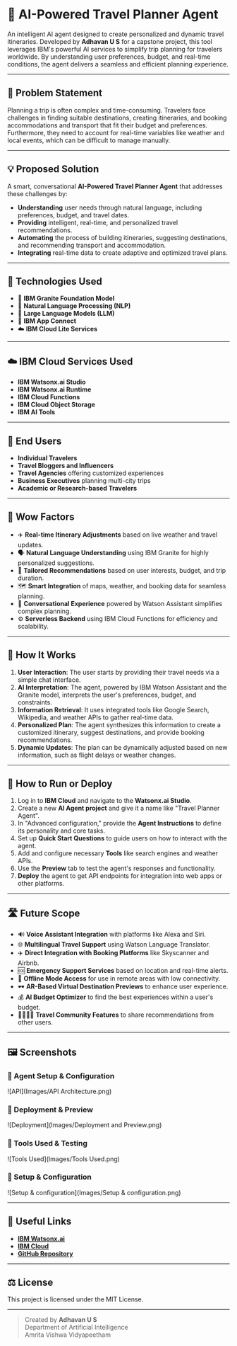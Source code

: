 # 🤖 AI-Powered Travel Planner Agent

An intelligent AI agent designed to create personalized and dynamic travel itineraries. Developed by **Adhavan U S** for a capstone project, this tool leverages IBM's powerful AI services to simplify trip planning for travelers worldwide. By understanding user preferences, budget, and real-time conditions, the agent delivers a seamless and efficient planning experience.

---

## 🧩 Problem Statement

Planning a trip is often complex and time-consuming. Travelers face challenges in finding suitable destinations, creating itineraries, and booking accommodations and transport that fit their budget and preferences. Furthermore, they need to account for real-time variables like weather and local events, which can be difficult to manage manually. 

---

## 💡 Proposed Solution

A smart, conversational **AI-Powered Travel Planner Agent** that addresses these challenges by:
* **Understanding** user needs through natural language, including preferences, budget, and travel dates.
* **Providing** intelligent, real-time, and personalized travel recommendations.
* **Automating** the process of building itineraries, suggesting destinations, and recommending transport and accommodation.
* **Integrating** real-time data to create adaptive and optimized travel plans.

---

## 🧠 Technologies Used

* 🧱 **IBM Granite Foundation Model**
* 🧠 **Natural Language Processing (NLP)**
* 🤖 **Large Language Models (LLM)**
* 🔌 **IBM App Connect**
* ☁️ **IBM Cloud Lite Services**

---

## ☁️ IBM Cloud Services Used

* **IBM Watsonx.ai Studio**
* **IBM Watsonx.ai Runtime**
* **IBM Cloud Functions**
* **IBM Cloud Object Storage**
* **IBM AI Tools**

---

## 👥 End Users

* **Individual Travelers**
* **Travel Bloggers and Influencers**
* **Travel Agencies** offering customized experiences
* **Business Executives** planning multi-city trips
* **Academic or Research-based Travelers**

---

## 🌟 Wow Factors

* ✈️ **Real-time Itinerary Adjustments** based on live weather and travel updates.
* 🗣️ **Natural Language Understanding** using IBM Granite for highly personalized suggestions.
* 🎯 **Tailored Recommendations** based on user interests, budget, and trip duration.
* 🗺️ **Smart Integration** of maps, weather, and booking data for seamless planning.
* 💬 **Conversational Experience** powered by Watson Assistant simplifies complex planning.
* ⚙️ **Serverless Backend** using IBM Cloud Functions for efficiency and scalability.

---

## 🚀 How It Works

1. **User Interaction**: The user starts by providing their travel needs via a simple chat interface.
2. **AI Interpretation**: The agent, powered by IBM Watson Assistant and the Granite model, interprets the user's preferences, budget, and constraints.
3. **Information Retrieval**: It uses integrated tools like Google Search, Wikipedia, and weather APIs to gather real-time data.
4. **Personalized Plan**: The agent synthesizes this information to create a customized itinerary, suggest destinations, and provide booking recommendations.
5. **Dynamic Updates**: The plan can be dynamically adjusted based on new information, such as flight delays or weather changes.

---

## 📌 How to Run or Deploy

1. Log in to **IBM Cloud** and navigate to the **Watsonx.ai Studio**.
2. Create a new **AI Agent project** and give it a name like "Travel Planner Agent".
3. In "Advanced configuration," provide the **Agent Instructions** to define its personality and core tasks.
4. Set up **Quick Start Questions** to guide users on how to interact with the agent.
5. Add and configure necessary **Tools** like search engines and weather APIs.
6. Use the **Preview** tab to test the agent's responses and functionality.
7. **Deploy** the agent to get API endpoints for integration into web apps or other platforms.

---

## 🛣️ Future Scope

* 🔊 **Voice Assistant Integration** with platforms like Alexa and Siri.
* 🌐 **Multilingual Travel Support** using Watson Language Translator.
* ✈️ **Direct Integration with Booking Platforms** like Skyscanner and Airbnb.
* 🆘 **Emergency Support Services** based on location and real-time alerts.
* 📲 **Offline Mode Access** for use in remote areas with low connectivity.
* 🕶️ **AR-Based Virtual Destination Previews** to enhance user experience.
* 💰 **AI Budget Optimizer** to find the best experiences within a user's budget.
* 👨‍👩‍👧‍👦 **Travel Community Features** to share recommendations from other users.

---

## 🖼️ Screenshots

### 🔹 Agent Setup & Configuration
![API](Images/API Architecture.png)

### 🔹 Deployment & Preview
![Deployment](Images/Deployment and Preview.png)

### 🔹 Tools Used & Testing
![Tools Used](Images/Tools Used.png)

### 🔹 Setup & Configuration
![Setup & configuration](Images/Setup & configuration.png)

---

## 🔗 Useful Links

* **[IBM Watsonx.ai](https://www.ibm.com/products/watsonx-ai)**
* **[IBM Cloud](https://cloud.ibm.com)**
* **[GitHub Repository](https://github.com/your-repo-link)**

---

## ⚖️ License

This project is licensed under the MIT License.

---

> Created by **Adhavan U S**  
> Department of Artificial Intelligence  
> Amrita Vishwa Vidyapeetham
